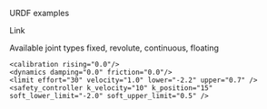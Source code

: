 URDF examples

Link

<link name="my_link">
    <inertial>
        <mass value="${mass}" />
        <origin xyz="0 0 0" rpy="0 0 0"/>
        <inertia ixx="X" ixy="0.0" ixz="0.0" iyy="Y" iyz="0.0" izz="Z"/>
    </inertial>
    <visual>
        <origin xyz="0 0 0" rpy="0 0 0"/>
        <geometry>
            <cylinder length="A" radius="B"/>
            <!-- <box size="1 1 1" /> -->
        </geometry>
        <material name="White"/>
    </visual>
    <collision>
        <origin xyz="0 0 0" rpy="0 0 0"/>
        <geometry>
            <cylinder length="A" radius="B"/>
            <!-- <box size="1 1 1" /> -->
        </geometry>
    </collision>
</link>

Available joint types fixed, revolute, continuous, floating 
<joint name="my_joint" type="floating">
    <origin xyz="0 0 1" rpy="0 0 3.1416"/>
    <parent link="link1"/>
    <child link="link2"/>

    <calibration rising="0.0"/>
    <dynamics damping="0.0" friction="0.0"/>
    <limit effort="30" velocity="1.0" lower="-2.2" upper="0.7" />
    <safety_controller k_velocity="10" k_position="15" soft_lower_limit="-2.0" soft_upper_limit="0.5" />
 </joint>
<joint name="${model_prefix}base_link_joint" type="fixed">
    <origin xyz="0 0 0" rpy="0 0 0"/>
    <parent link="${model_prefix}base_footprint"/>
    <child link="${model_prefix}base_link"/>
</joint>

<joint name="${model_prefix}base_link_joint" type="fixed">
    <origin xyz="0 0 0" rpy="0 0 0"/>
    <parent link="${model_prefix}base_footprint"/>
    <child link="${model_prefix}base_link"/>
</joint>

